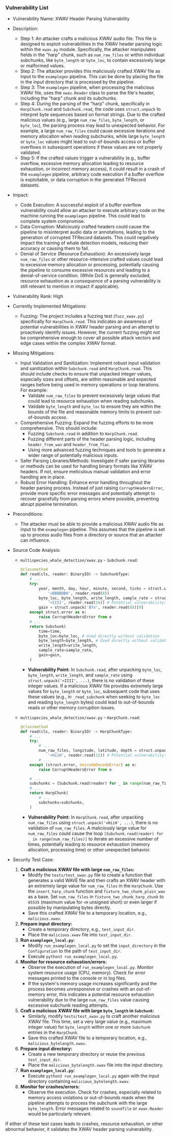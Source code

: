### Vulnerability List

- Vulnerability Name: XWAV Header Parsing Vulnerability
- Description:
    - Step 1: An attacker crafts a malicious XWAV audio file. This file is designed to exploit vulnerabilities in the XWAV header parsing logic within the `xwav.py` module. Specifically, the attacker manipulates fields in the "harp" chunk, such as `num_raw_files` or within individual subchunks, like `byte_length` or `byte_loc`, to contain excessively large or malformed values.
    - Step 2: The attacker provides this maliciously crafted XWAV file as input to the `examplegen` pipeline. This can be done by placing the file in the input directory that is processed by the pipeline.
    - Step 3: The `examplegen` pipeline, when processing the malicious XWAV file, uses the `xwav.Reader` class to parse the file's header, including the "harp" chunk and its subchunks.
    - Step 4: During the parsing of the "harp" chunk, specifically in `HarpChunk.read` and `Subchunk.read`, the code uses `struct.unpack` to interpret byte sequences based on format strings. Due to the crafted malicious values (e.g., large `num_raw_files`, `byte_length`, or `byte_loc`), the parsing process may lead to unexpected behavior. For example, a large `num_raw_files` could cause excessive iterations and memory allocation when reading subchunks, while large `byte_length` or `byte_loc` values might lead to out-of-bounds access or buffer overflows in subsequent operations if these values are not properly validated.
    - Step 5: If the crafted values trigger a vulnerability (e.g., buffer overflow, excessive memory allocation leading to resource exhaustion, or incorrect memory access), it could result in a crash of the `examplegen` pipeline, arbitrary code execution if a buffer overflow is exploitable, or data corruption in the generated TFRecord datasets.

- Impact:
    - Code Execution: A successful exploit of a buffer overflow vulnerability could allow an attacker to execute arbitrary code on the machine running the `examplegen` pipeline. This could lead to complete system compromise.
    - Data Corruption: Maliciously crafted headers could cause the pipeline to misinterpret audio data or annotations, leading to the generation of corrupted TFRecord datasets. This could negatively impact the training of whale detection models, reducing their accuracy or causing them to fail.
    - Denial of Service (Resource Exhaustion): An excessively large `num_raw_files` or other resource-intensive crafted values could lead to excessive memory allocation or processing, potentially causing the pipeline to consume excessive resources and leading to a denial-of-service condition. (While DoS is generally excluded, resource exhaustion as a *consequence* of a parsing vulnerability is still relevant to mention in impact if applicable).

- Vulnerability Rank: High
- Currently Implemented Mitigations:
    - Fuzzing: The project includes a fuzzing test (`fuzz_xwav.py`) specifically for `HarpChunk.read`. This indicates an awareness of potential vulnerabilities in XWAV header parsing and an attempt to proactively identify issues. However, the current fuzzing might not be comprehensive enough to cover all possible attack vectors and edge cases within the complex XWAV format.

- Missing Mitigations:
    - Input Validation and Sanitization: Implement robust input validation and sanitization within `Subchunk.read` and `HarpChunk.read`. This should include checks to ensure that unpacked integer values, especially sizes and offsets, are within reasonable and expected ranges before being used in memory operations or loop iterations. For example:
        - Validate `num_raw_files` to prevent excessively large values that could lead to resource exhaustion when reading subchunks.
        - Validate `byte_length` and `byte_loc` to ensure they are within the bounds of the file and reasonable memory limits to prevent out-of-bounds access.
    - Comprehensive Fuzzing: Expand the fuzzing efforts to be more comprehensive. This should include:
        - Fuzzing `Subchunk.read` in addition to `HarpChunk.read`.
        - Fuzzing different parts of the header parsing logic, including `header_from_wav` and `header_from_flac`.
        - Using more advanced fuzzing techniques and tools to generate a wider range of potentially malicious inputs.
    - Safer Parsing Libraries/Methods: Investigate if safer parsing libraries or methods can be used for handling binary formats like XWAV headers. If not, ensure meticulous manual validation and error handling are in place.
    - Robust Error Handling: Enhance error handling throughout the header parsing process. Instead of just raising `CorruptHeadersError`, provide more specific error messages and potentially attempt to recover gracefully from parsing errors where possible, preventing abrupt pipeline termination.

- Preconditions:
    - The attacker must be able to provide a malicious XWAV audio file as input to the `examplegen` pipeline. This assumes that the pipeline is set up to process audio files from a directory or source that an attacker can influence.

- Source Code Analysis:
    - `multispecies_whale_detection/xwav.py` - `Subchunk.read`:
        ```python
        @classmethod
        def read(cls, reader: BinaryIO) -> SubchunkType:
            # ...
            try:
                year, month, day, hour, minute, second, ticks = struct.unpack(
                    '<BBBBBBH', reader.read(8))
                byte_loc, byte_length, write_length, sample_rate = struct.unpack(
                    '<IIII', reader.read(16)) # Potential vulnerability: No validation of byte_loc, byte_length, sample_rate
                gain = struct.unpack('B7x', reader.read(8))[0]
            except struct.error as e:
                raise CorruptHeadersError from e
            # ...
            return Subchunk(
                time=time,
                byte_loc=byte_loc, # Used directly without validation
                byte_length=byte_length, # Used directly without validation
                write_length=write_length,
                sample_rate=sample_rate,
                gain=gain,
            )
        ```
        - **Vulnerability Point:** In `Subchunk.read`, after unpacking `byte_loc`, `byte_length`, `write_length`, and `sample_rate` using `struct.unpack('<IIII', ...)`, there is no validation of these integer values. If a malicious XWAV file provides extremely large values for `byte_length` or `byte_loc`, subsequent code that uses these values (e.g., in `_read_subchunk` when seeking to `byte_loc` and reading `byte_length` bytes) could lead to out-of-bounds reads or other memory corruption issues.

    - `multispecies_whale_detection/xwav.py` - `HarpChunk.read`:
        ```python
        @classmethod
        def read(cls, reader: BinaryIO) -> HarpChunkType:
            # ...
            try:
                # ...
                num_raw_files, longitude, latitude, depth = struct.unpack(
                    '<HiiH', reader.read(12)) # Potential vulnerability: No validation of num_raw_files
                # ...
            except (struct.error, UnicodeDecodeError) as e:
                raise CorruptHeadersError from e

            # ...
            subchunks = [Subchunk.read(reader) for _ in range(num_raw_files)] # Loop based on num_raw_files
            # ...
            return HarpChunk(
                # ...
                subchunks=subchunks,
            )
        ```
        - **Vulnerability Point:** In `HarpChunk.read`, after unpacking `num_raw_files` using `struct.unpack('<HiiH', ...)`, there is no validation of `num_raw_files`. A maliciously large value for `num_raw_files` could cause the loop `[Subchunk.read(reader) for _ in range(num_raw_files)]` to iterate an excessive number of times, potentially leading to resource exhaustion (memory allocation, processing time) or other unexpected behavior.

- Security Test Case:
    1.  **Craft a malicious XWAV file with large `num_raw_files`:**
        - Modify the `tests/test_xwav.py` file to create a function that generates a valid WAVE file and then crafts an XWAV header with an extremely large value for `num_raw_files` in the `HarpChunk`. Use the `insert_harp_chunk` function and `fixture_two_chunk_plain_wav` as a base. Set `num_raw_files` in `fixture_two_chunk_harp_chunk` to `65535` (maximum value for `<H` unsigned short) or even larger if possible by manipulating bytes directly.
        - Save this crafted XWAV file to a temporary location, e.g., `malicious.xwav`.
    2.  **Prepare input directory:**
        - Create a temporary directory, e.g., `test_input_dir`.
        - Place the `malicious.xwav` file into `test_input_dir`.
    3.  **Run `examplegen_local.py`:**
        - Modify `run_examplegen_local.py` to set the `input_directory` in the `Configuration` to the path of `test_input_dir`.
        - Execute `python3 run_examplegen_local.py`.
    4.  **Monitor for resource exhaustion/errors:**
        - Observe the execution of `run_examplegen_local.py`. Monitor system resource usage (CPU, memory). Check for error messages printed to the console or in log files.
        - If the system's memory usage increases significantly and the process becomes unresponsive or crashes with an out-of-memory error, this indicates a potential resource exhaustion vulnerability due to the large `num_raw_files` value causing excessive subchunk reading attempts.
    5.  **Craft a malicious XWAV file with large `byte_length` in `Subchunk`:**
        - Similarly, modify `tests/test_xwav.py` to craft another malicious XWAV file. This time, set a very large value (e.g., maximum integer value) for `byte_length` within one or more `Subchunk` entries in the `HarpChunk`.
        - Save this crafted XWAV file to a temporary location, e.g., `malicious_bytelength.xwav`.
    6.  **Prepare input directory:**
        - Create a new temporary directory or reuse the previous `test_input_dir`.
        - Place the `malicious_bytelength.xwav` file into the input directory.
    7.  **Run `examplegen_local.py`:**
        - Execute `python3 run_examplegen_local.py` again with the input directory containing `malicious_bytelength.xwav`.
    8.  **Monitor for crashes/errors:**
        - Observe the execution. Check for crashes, especially related to memory access violations or out-of-bounds reads when the pipeline attempts to process the subchunk with the large `byte_length`. Error messages related to `soundfile` or `xwav.Reader` would be particularly relevant.

If either of these test cases leads to crashes, resource exhaustion, or other abnormal behavior, it validates the XWAV header parsing vulnerability.